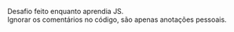 Desafio feito enquanto aprendia JS. <br>
Ignorar os comentários no código, são apenas anotações pessoais.
